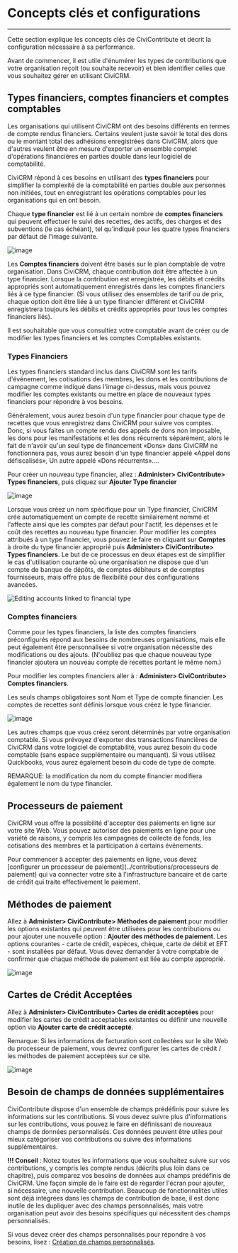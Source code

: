 # Concepts clés et configurations
---------------------------------

Cette section explique les concepts clés de CiviContribute et décrit la configuration nécessaire à sa performance.

Avant de commencer, il est utile d'énumérer les types de contributions que votre organisation reçoit (ou souhaite recevoir) et bien identifier celles que vous souhaitez gérer en utilisant CiviCRM.

## Types financiers, comptes financiers et comptes comptables

Les organisations qui utilisent CiviCRM ont des besoins différents en termes de compte rendus financiers. Certains veulent juste savoir le total des dons ou le montant total des adhésions enregistrées dans CiviCRM, alors que d'autres veulent être en mesure d'exporter un ensemble complet d'opérations financières en parties double dans leur logiciel de comptabilité.

CiviCRM répond à ces besoins en utilisant des **types financiers** pour simplifier la complexité de la comptabilité en parties double aux personnes non initiées, tout en enregistrant les opérations comptables pour les organisations qui en ont besoin.

Chaque **type financier** est lié à un certain nombre de **comptes financiers** qui peuvent effectuer le suivi des recettes, des actifs, des charges et des subventions (le cas échéant), tel qu'indiqué pour les quatre types financiers par défaut de l'image suivante.

![image](../img/Fr_contribution_type_financier.PNG)

Les **Comptes financiers** doivent être basés sur le plan comptable de votre organisation. Dans CiviCRM, chaque contribution doit être affectée à un type financier. Lorsque la contribution est enregistrée, les débits et crédits appropriés sont automatiquement enregistrés dans les comptes financiers liés à ce type financier. (Si vous utilisez des ensembles de tarif ou de prix, chaque option doit être liée à un type financier différent et CiviCRM enregistrera toujours les débits et crédits appropriés pour tous les comptes financiers liés).

Il est souhaitable que vous consultiez votre comptable avant de créer ou de modifier les types financiers et les comptes Comptables existants.

### Types Financiers

Les types financiers standard inclus dans CiviCRM sont les tarifs d'événement, les cotisations des membres, les dons et les contributions de campagne comme indiqué dans l'image ci-dessus, mais vous pouvez modifier les comptes existants ou mettre en place de nouveaux types financiers pour répondre à vos besoins.

Généralement, vous aurez besoin d'un type financier pour chaque type de recettes que vous enregistrez dans CiviCRM pour suivre vos comptes. Donc, si vous faites un compte rendu des appels de dons non imposable, les dons pour les manifestations et les dons récurrents séparément, alors le fait de n'avoir qu'un seul type de financement «Dons» dans CiviCRM ne fonctionnera pas, vous aurez besoin d'un type financier appelé «Appel dons défiscalisés», Un autre appelé «Dons récurrents»....

Pour créer un nouveau type financier, allez :  **Administer> CiviContribute> Types financiers**, puis cliquez sur **Ajouter Type financier**

![image](../img/Fr_contribution_creer_type_financier.PNG)

Lorsque vous créez un nom spécifique pour un Type financier, CiviCRM crée automatiquement un compte de recette similairement nommé et l'affecte ainsi que les comptes par défaut pour l'actif, les dépenses et le coût des recettes au nouveau type financier. Pour modifier les comptes attribués à un type financier, vous pouvez le faire en cliquant sur **Comptes** à droite du type financier approprié puis **Administer> CiviContribute> Types financiers**. Le but de ce processus en deux étapes est de simplifier le cas d'utilisation courante où une organisation ne dispose que d'un compte de banque de dépôts, de comptes débiteurs et de comptes fournisseurs, mais offre plus de flexibilité pour des configurations avancées.

![Editing accounts linked to financial type](../img/civicontribute-financial-types-linked-accounts.png)

### Comptes financiers 

Comme pour les types financiers, la liste des comptes financiers préconfigurés répond aux besoins de nombreuses organisations, mais elle peut également être personnalisée si votre organisation nécessite des modifications ou des ajouts. (N'oubliez pas que chaque nouveau type financier ajoutera un nouveau compte de recettes portant le même nom.)

Pour modifier les comptes financiers aller à :  **Administer> CiviContribute> Comptes financiers**.

Les seuls champs obligatoires sont Nom et Type de compte financier. Les comptes de recettes sont définis lorsque vous créez le type financier.

![image](../img/Fr_contribution_creer_compte_financier.PNG)

Les autres champs que vous créez seront déterminés par votre organisation comptable. Si vous prévoyez d'exporter des transactions financières de CiviCRM dans votre logiciel de comptabilité, vous aurez besoin du code comptable (sans espace supplémentaire ou manquant). Si vous utilisez Quickbooks, vous aurez également besoin du code de type de compte.

REMARQUE: la modification du nom du compte financier modifiera également le nom du type financier.

## **Processeurs de paiement**

CiviCRM vous offre la possibilité d'accepter des paiements en ligne sur votre site Web. Vous pouvez autoriser des paiements en ligne pour une variété de raisons, y compris les campagnes de collecte de fonds, les cotisations des membres et la participation à certains événements.

Pour commencer à accepter des paiements en ligne, vous devez [configurer un processeur de paiement](../contributions/processeurs de paiement) qui va connecter votre site à l'infrastructure bancaire et de carte de crédit qui traite effectivement le paiement.

## **Méthodes de paiement**

Allez à **Administer> CiviContribute> Méthodes de paiement**  pour modifier les options existantes qui peuvent être utilisées pour les contributions ou pour ajouter une nouvelle option : **Ajouter des méthodes de paiement**. Les options courantes - carte de crédit, espèces, chèque, carte de débit et EFT - sont installées par défaut. Vous devez demander à votre comptable de confirmer que chaque méthode de paiement est liée au compte approprié.

![image](../img/Fr_contribution_moyen_de_paiement.PNG)

## **Cartes de Crédit Acceptées**

Allez à **Administer> CiviContribute> Cartes de crédit acceptées** pour modifier les cartes de crédit acceptables existantes ou définir une nouvelle option via **Ajouter carte de crédit accepté**.

Remarque: Si les informations de facturation sont collectées sur le site Web du processeur de paiement, vous devrez configurer les cartes de crédit / les méthodes de paiement acceptées sur ce site.

![image](../img/Fr_contribution_carte_de_paiement.PNG)

## Besoin de champs de données supplémentaires

CiviContribute dispose d'un ensemble de champs prédéfinis pour suivre les informations sur les contributions. Si vous devez suivre plus d'informations sur les contributions, vous pouvez le faire en définissant de nouveaux champs de données personnalisés. Ces données peuvent être utiles pour mieux catégoriser vos contributions ou suivre des informations supplémentaires.

**!!! Conseil** : Notez toutes les informations que vous souhaitez suivre sur vos contributions, y compris les compte rendus (décrits plus loin dans ce chapitre), puis comparez vos besoins de données aux champs prédéfinis de CiviCRM. Une façon simple de le faire est de regarder l'écran pour ajouter, si nécessaire, une nouvelle contribution. Beaucoup de fonctionnalités utiles sont déjà intégrées dans les champs de contribution de base, il est donc inutile de les dupliquer avec des champs personnalisés, mais votre organisation peut avoir des besoins spécifiques qui nécessitent des champs personnalisés.

Si vous devez créer des champs personnalisés pour répondre à vos besoins, lisez : [Création de champs personnalisés](../organizing-your-data/creating-custom-fields).


